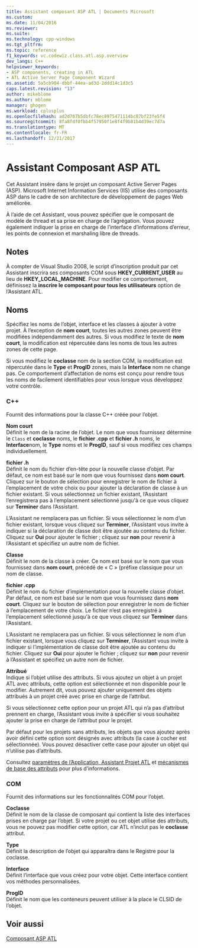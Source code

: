 ```yaml
---
title: Assistant composant ASP ATL | Documents Microsoft
ms.custom: 
ms.date: 11/04/2016
ms.reviewer: 
ms.suite: 
ms.technology: cpp-windows
ms.tgt_pltfrm: 
ms.topic: reference
f1_keywords: vc.codewiz.class.atl.asp.overview
dev_langs: C++
helpviewer_keywords:
- ASP components, creating in ATL
- ATL Active Server Page Component Wizard
ms.assetid: 5a5cb904-dbbf-44ea-ad3d-2ddd14c1d3c5
caps.latest.revision: "13"
author: mikeblome
ms.author: mblome
manager: ghogen
ms.workload: cplusplus
ms.openlocfilehash: ad2d707b5dbfc78ec8975471114bc87bf23fe5f4
ms.sourcegitcommit: 8fa8fdf0fbb4f57950f1e8f4f9b81b4d39ec7d7a
ms.translationtype: MT
ms.contentlocale: fr-FR
ms.lasthandoff: 12/21/2017
---
```

# <a name="atl-active-server-page-component-wizard"></a>Assistant Composant ASP ATL
Cet Assistant insère dans le projet un composant Active Server Pages (ASP). Microsoft Internet Information Services (IIS) utilise des composants ASP dans le cadre de son architecture de développement de pages Web améliorée.  
  
 À l’aide de cet Assistant, vous pouvez spécifier que le composant de modèle de thread et sa prise en charge de l’agrégation. Vous pouvez également indiquer la prise en charge de l’interface d’informations d’erreur, les points de connexion et marshaling libre de threads.  
  
## <a name="remarks"></a>Notes  
 À compter de Visual Studio 2008, le script d’inscription produit par cet Assistant inscrira ses composants COM sous **HKEY_CURRENT_USER** au lieu de **HKEY_LOCAL_MACHINE**. Pour modifier ce comportement, définissez la **inscrire le composant pour tous les utilisateurs** option de l’Assistant ATL.  
  
## <a name="names"></a>Noms  
 Spécifiez les noms de l’objet, interface et les classes à ajouter à votre projet. À l’exception de **nom court**, toutes les autres zones peuvent être modifiées indépendamment des autres. Si vous modifiez le texte de **nom court**, la modification est répercutée dans les noms de tous les autres zones de cette page.  
  
 Si vous modifiez le **coclasse** nom de la section COM, la modification est répercutée dans le **Type** et **ProgID** zones, mais la **Interface** nom ne change pas. Ce comportement d’affectation de noms est conçu pour rendre tous les noms de facilement identifiables pour vous lorsque vous développez votre contrôle.  
  
### <a name="c"></a>C++  
 Fournit des informations pour la classe C++ créée pour l’objet.  
  
 **Nom court**  
 Définit le nom de la racine de l’objet. Le nom que vous fournissez détermine le `Class` et **coclasse** noms, le **fichier .cpp** et **fichier .h** noms, le **Interface**nom, le **Type** noms et le **ProgID**, sauf si vous modifiez ces champs individuellement.  
  
 **fichier .h**  
 Définit le nom du fichier d’en-tête pour la nouvelle classe d’objet. Par défaut, ce nom est basé sur le nom que vous fournissez dans **nom court**. Cliquez sur le bouton de sélection pour enregistrer le nom de fichier à l’emplacement de votre choix ou pour ajouter la déclaration de classe à un fichier existant. Si vous sélectionnez un fichier existant, l’Assistant l’enregistrera pas à l’emplacement sélectionné jusqu'à ce que vous cliquez sur **Terminer** dans l’Assistant.  
  
 L’Assistant ne remplacera pas un fichier. Si vous sélectionnez le nom d’un fichier existant, lorsque vous cliquez sur **Terminer**, l’Assistant vous invite à indiquer si la déclaration de classe doit être ajoutée au contenu du fichier. Cliquez sur **Oui** pour ajouter le fichier ; cliquez sur **non** pour revenir à l’Assistant et spécifiez un autre nom de fichier.  
  
 **Classe**  
 Définit le nom de la classe à créer. Ce nom est basé sur le nom que vous fournissez dans **nom court**, précédé de « C » (préfixe classique pour un nom de classe.  
  
 **fichier .cpp**  
 Définit le nom du fichier d’implémentation pour la nouvelle classe d’objet. Par défaut, ce nom est basé sur le nom que vous fournissez dans **nom court**. Cliquez sur le bouton de sélection pour enregistrer le nom de fichier à l’emplacement de votre choix. Le fichier n’est pas enregistré à l’emplacement sélectionné jusqu'à ce que vous cliquez sur **Terminer** dans l’Assistant.  
  
 L’Assistant ne remplacera pas un fichier. Si vous sélectionnez le nom d’un fichier existant, lorsque vous cliquez sur **Terminer**, l’Assistant vous invite à indiquer si l’implémentation de classe doit être ajoutée au contenu du fichier. Cliquez sur **Oui** pour ajouter le fichier ; cliquez sur **non** pour revenir à l’Assistant et spécifiez un autre nom de fichier.  
  
 **Attribué**  
 Indique si l’objet utilise des attributs. Si vous ajoutez un objet à un projet ATL avec attributs, cette option est sélectionnée et non disponible pour le modifier. Autrement dit, vous pouvez ajouter uniquement des objets attribués à un projet créé avec prise en charge de l’attribut.  
  
 Si vous sélectionnez cette option pour un projet ATL qui n’a pas d’attribut prennent en charge, l’Assistant vous invite à spécifier si vous souhaitez ajouter la prise en charge de l’attribut pour le projet.  
  
 Par défaut pour les projets sans attributs, les objets que vous ajoutez après avoir défini cette option sont désignés avec attributs (la case à cocher est sélectionnée). Vous pouvez désactiver cette case pour ajouter un objet qui n’utilise pas d’attributs.  
  
 Consultez [paramètres de l’Application, Assistant Projet ATL](../../atl/reference/application-settings-atl-project-wizard.md) et [mécanismes de base des attributs](../../windows/basic-mechanics-of-attributes.md) pour plus d’informations.  
  
### <a name="com"></a>COM  
 Fournit des informations sur les fonctionnalités COM pour l’objet.  
  
 **Coclasse**  
 Définit le nom de la classe de composant qui contient la liste des interfaces prises en charge par l’objet. Si votre projet ou cet objet utilise des attributs, vous ne pouvez pas modifier cette option, car ATL n’inclut pas le **coclasse** attribut.  
  
 **Type**  
 Définit la description de l’objet qui apparaîtra dans le Registre pour la coclasse.  
  
 **Interface**  
 Définit l’interface que vous créez pour votre objet. Cette interface contient vos méthodes personnalisées.  
  
 **ProgID**  
 Définit le nom que les conteneurs peuvent utiliser à la place le CLSID de l’objet.  
  
## <a name="see-also"></a>Voir aussi  
 [Composant ASP ATL](../../atl/reference/adding-an-atl-active-server-page-component.md)

